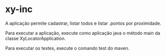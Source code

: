 # xy-inc

A aplicação permite cadastrar, listar todos e listar .pontos por proximidade.

Para executar a aplicação, execute como aplicação java o método main da classe XyLocatorApplication.

Para executar os testes, execute o comando test do maven.


